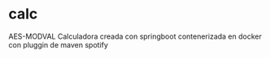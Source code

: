# calc
AES-MODVAL Calculadora creada con springboot contenerizada en docker con pluggin de maven spotify
